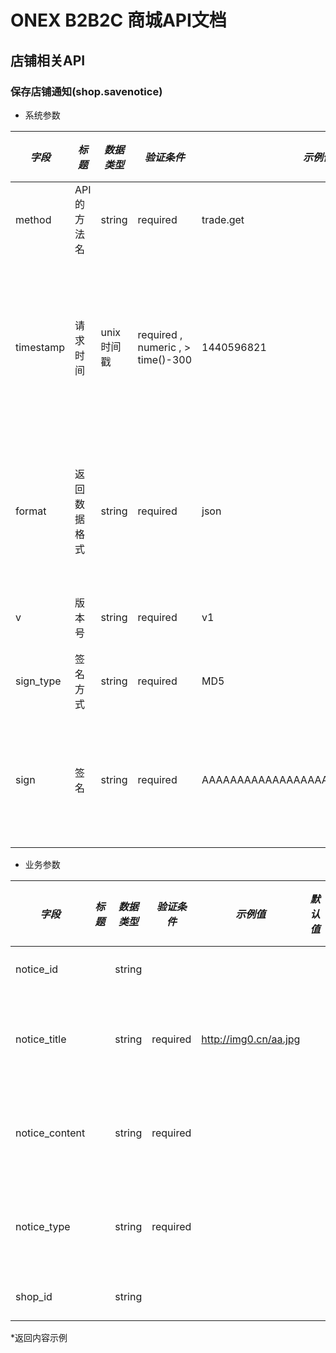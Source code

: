 # ONEX B2B2C 商城API文档

## 店铺相关API

### 保存店铺通知(shop.savenotice)

* 系统参数

| *字段* | *标题* | *数据类型* | *验证条件* | *示例值* | *默认值* | *详细说明* |
| ------------- | ------------- | ------------- | ------------- | ------------- | ------------- | ------------- |
| method | API的方法名 | string | required | trade.get | null | 标识请求的是哪个API |
| timestamp | 请求时间 | unix时间戳 | required , numeric , > time()-300 | 1440596821 | null | 标识API请求的发起时间，如果超时300秒则拒绝请求 |
| format | 返回数据格式 | string | required | json | json | 返回数据是json格式的，目前只支持json |
| v | 版本号 | string | required | v1 | null | 标识该接口的版本 |
| sign_type | 签名方式 | string | required | MD5 | null | 标识签名算法 |
| sign | 签名 | string | required | AAAAAAAAAAAAAAAAAAAAAAAAAAAAAAAAA | null | 数据签名，32位长度16进制数字 |


* 业务参数

| *字段* | *标题* | *数据类型* | *验证条件* | *示例值* | *默认值* | *详细说明* |
| ------------- | ------------- | ------------- | ------------- | ------------- | ------------- | ------------- |
| notice_id |  | string |  |  |  | 店铺id |
| notice_title |  | string | required | http://img0.cn/aa.jpg |  | 店铺通知标题 |
| notice_content |  | string | required |  |  | 店铺通知内容 |
| notice_type |  | string | required |  |  | 店铺通知类型 |
| shop_id |  | string |  |  |  | 店铺id |


*返回内容示例

```



```

